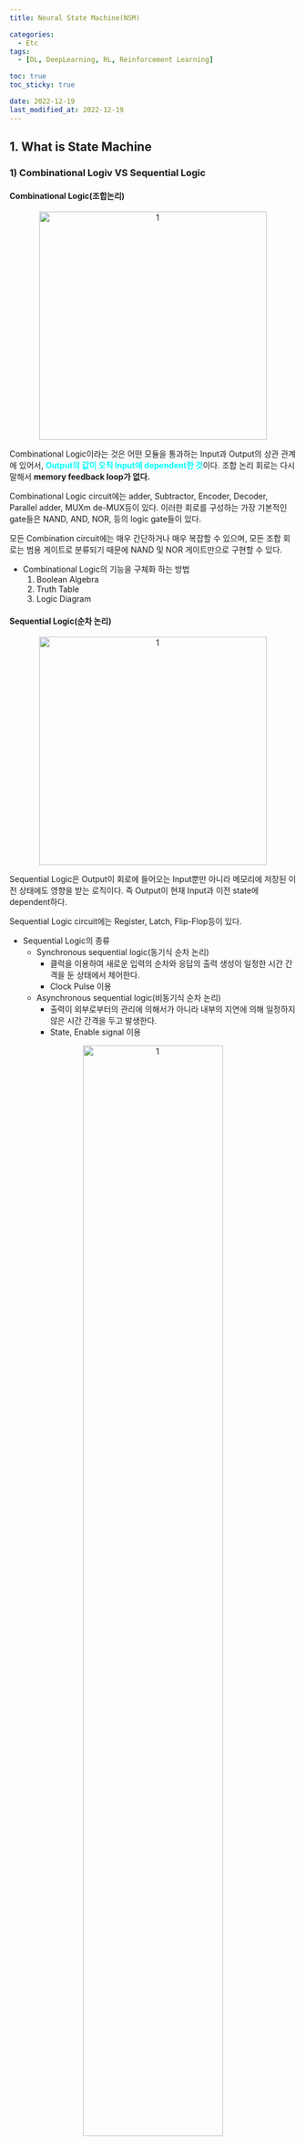 ```yaml
---
title: Neural State Machine(NSM)

categories:
  - Etc
tags:
  - [DL, DeepLearning, RL, Reinforcement Learning]

toc: true
toc_sticky: true

date: 2022-12-19
last_modified_at: 2022-12-19
---
```


## 1. What is State Machine

### 1) Combinational Logiv VS Sequential Logic

#### Combinational Logic(조합논리)

<p align="center">
<img width="400" alt="1" src="https://user-images.githubusercontent.com/111734605/209858938-8b242041-1444-467f-a486-990fe9b0adf2.png">
</p>

Combinational Logic이라는 것은 어떤 모듈을 통과하는 Input과 Output의 상관 관계에 있어서, <span style = "color:aqua">**Output의 값이 오직
Input에 dependent한 것**</span>이다. 조합 논리 회로는 다시 말해서 **memory feedback loop가 없다.** 

Combinational Logic circuit에는 adder, Subtractor, Encoder, Decoder, Parallel adder, MUXm de-MUX등이 있다.
이러한 회로를 구성하는 가장 기본적인 gate들은 NAND, AND, NOR, 등의 logic gate들이 있다.

모든 Combination circuit에는 매우 간단하거나 매우 복잡할 수 있으며, 모든 조합 회로는 범용 게이트로 분류되기 때문에 NAND 및 NOR 게이트만으로 구현할 수 있다.

- Combinational Logic의 기능을 구체화 하는 방법
  1. Boolean Algebra
  2. Truth Table
  3. Logic Diagram

#### Sequential Logic(순차 논리)

<p align="center">
<img width="400" alt="1" src="https://user-images.githubusercontent.com/111734605/209860190-f63799c3-e885-42f4-aa2a-f9c063821d4f.png">
</p>

Sequential Logic은 Output이 회로에 들어오는 Input뿐만 아니라 메모리에 저장된 이전 상태에도 영향을 받는 로직이다. 즉 Output이 현재 Input과 이전 state에 dependent하다.

Sequential Logic circuit에는 Register, Latch, Flip-Flop등이 있다.

- Sequential Logic의 종류
  - Synchronous sequential logic(동기식 순차 논리)
    - 클럭을 이용하여 새로운 입력의 순차와 응답의 출력 생성이 일정한 시간 간격을 둔 상태에서 제어한다.
    - Clock Pulse 이용
  - Asynchronous sequential logic(비동기식 순차 논리)
    - 출력이 외부로부터의 관리에 의해서가 아니라 내부의 지연에 의해 일정하지 않은 시간 간격을 두고 발생한다.
    - State, Enable signal 이용
    
<p align="center">
<img width="70%" alt="1" src="https://user-images.githubusercontent.com/111734605/209861137-1b7f0cec-4f85-4bac-82ef-17d98712abd9.png">
</p>

### 2) State Machine
- Pic 1)
<p align="center">
<img width="100%" alt="1" src="https://user-images.githubusercontent.com/111734605/209862693-aebf8d75-ccaf-44b6-8329-99ab1888f0db.png">
</p>

- Pic 2)
<p align="center">
<img width="100%" alt="1" src="https://user-images.githubusercontent.com/111734605/209867119-6ad43e67-022b-4186-a779-c02e93fe11da.png">
</p>

- Moore  
  - output is synchronized with the clock
  - 무어 기계에서는 <span style = "color:aqua">**출력**이 오직 **현재상태**</span>로만 결정됩니다.
  - 즉 입력이 무엇인가에 상관없이, 현재 상태 그 자체가 출력이 되는 것입니다.
  - 무어 기계의 상태 그래프는 해당 상태와 연관된 출력을 가집니다.

- Mealy 
  - Output changes with input change during clock cycle
  - Output may be momentarily false due to input to FF output delay
  - 밀리기계는 <span style = "color:aqua">**출력**이 **현재상태**와 회로 입력에 의해 결정</span>됩니다.
  - 상태 그래프는 출력이 상태 사이의 간선에 대한 라벨로써 표시됩니다.

이처럼 State Machine이라는 것은 출력값이 단순 Input에 멈추지 않고 특정 상태에 영향을 받는 모델이다. 즉, State라는 특정 Case들이 존재하고 이 Case들이 다음 Output에 영향을 끼치는 아키텍쳐를 말한다. 어떤 특정 상태를 노드로 지정하고, 상태와 상태를 Edge로 transition하는 구조이다.


## 2. Neural State Machine(NSM)

### 1) Concept
NSM은 Neural Network와 Visual reasoning 관점 사이의 격차를 해소하고, 시각적 추론 작업을 보다 더 효과적으로 하기 위해 도입된 Neural Net 기반 State Machine이다. 
이미지가 Input으로 주어지면 먼저 representation과 연관된 확률적 그래프를 예측한다. 그런 다음 그래프에 **순차적 추론(Sequential Reasoning)**을 수행하여 주어진 질문(Question answering)에 답하거나 새로운 추론을 그리기 위해 노드를 반복적으로 통과한다.

기존의 단순한 Neural Network는 Graph와 Image를 분석하는데 서로 다른 유형의 아키텍쳐로 학습이 진행되었지만, 이 두 가지를 합쳐 시각적 그리고 언어적 양식을 모두 semantic concept-based representations(의미론적 개념 기반 표현)으로 변환하여 추상적인 latent space에서 작동해 투명성과 모듈화 그 자체를 향상시킨다.

<p align="center">
<img width="100%" alt="1" src="https://user-images.githubusercontent.com/111734605/209869062-3bdd2022-75b6-4c80-be6d-f5e7e2a6453d.png">
</p>

By incorporating the concept of a state machine into neural networks, we are able to introduce a strong structural prior that enhances compositinality both in terms of
the representation, by having a structured graph to serve as our world model, as well as in terms of the computation, by performing sequential reasoning over such
graphs. 

상태 기계의 개념을 신경망에 통합함으로써, 우리는 이러한 그래프에 대해 순차적 추론을 수행함으로써 계산뿐만 아니라 우리의 세계 모델 역할을 할 구조적 그래프를 가짐으로써 표현 측면에서
복합성을 향상시키는 강력한 구조적 선행을 도입할 수 있다. 

### 2) NSM Concept 구체화
- 시각적 추론 및 질문 답변의 맥락에서 모델을 탐색
  - (Explore the model in the context of **visual reasoning** and **question answering**.)
- <span style = "color:aqua">신경 및 상징적 접근 방식의 장점을 결합</span>
  - (Combines the strengths of neural and symbolic approaches.)
- 우리는 주어진 예에서 새로운 예로 일반화하기 위한 개념을 형성
  - (form concepts to generalize from given examples to new ones)
- 우리의 **환경(State)을 대표하는 의미론적 세계 모델**을 구축
  - (build semantic world models to represent our environment)
- 사실에서 결론에 이르기까지 추론을 끌어냄
  - (draw inferences to proceed from facts to conclusions)

### 3) NSM 모델 
NSM 모델은 크게 두 가지 Stage로 구성된다.
- Learning(Modeling)
  - transforms the raw inputs into **abstract** semantic representations, and <span style ="color:aqua">**construct the state machine**</span>.
  - 원시 입력을 **추상적인** 의미 표현으로 변환하고 **상태 기계를 구성**한다.
  - **Image**  ➜ Scene graph, **Question** ➜ Instruction
- Inference
  - simulates an iterative computation over the machine, <span style ="color:aqua">**sequentially traversing**</span> the states until completion.
  - 기계를 통해 반복 계산을 시뮬레이션하여 완료될 때까지 **순차적**으로 상태를 통과한다.

> reasoning over the scene graph to compute an answer
> 정답을 계산하기 위해 장면 그래프에 대한 추론

#### Formal Definition

<p align="center">
<img width="100%" alt="1" src="https://user-images.githubusercontent.com/111734605/209871090-e85f7b1e-3532-4217-95ff-8eb4261c5a8e.png">
</p>

#### Concepts Vocabulary

<p align="center">
<img width="70%" alt="1" src="https://user-images.githubusercontent.com/111734605/209871268-98d6d1fc-ee34-46ae-941f-f8c9d5a4d402.png">
</p>

- The model operates over a vocabulary of embedded concepts, atomic semantic units that represent aspects of the world.
  - 즉, 세상에 어떠한 의미를 지칭하는 단어를 임베딩한 단어드렝 걸쳐 작동한다.
- Translate both modalities (image and question) to  "speak the same language"
  - **Modalities**(이미지와 질문)을 모두 **"같은 언어로 말하기"**
- Abstraction over the raw dense features
  - raw dense feature에 관한 추상화
- Inspired by concept learning in humans (cognitive science)
  - 인간의 개념 학습에 영감을 받았다(인지과학).

#### The Neural State Machine for VQA
Given an **image**, we first construct a **scene graph**. Treat it as a state machine
- States correspond to objects
- Transitions correspond to relations.(Edge)
- States have different soft properties (attributes).

<p align="center">
<img width="100%" alt="1" src="https://user-images.githubusercontent.com/111734605/209872603-0447315d-111d-470f-9e0b-0568e2f4c116.png">
</p>

- Objects are represented through a factorized distribution over semantic properties(color, shape, material), defined over the concept vocabulary
  - Object는 개념 어휘에 대해 정의된 의미 속성(색상, 모양, 재료)에 대한 인수 분해된 분포를 통해 표현

<p align="center">
<img width="70%" alt="1" src="https://user-images.githubusercontent.com/111734605/209872752-43ba5d97-7c16-48f1-8a81-63961e649d2e.png">
</p>

- The question is translated into a series of instructions (with attention-based encoder-decoder), defined over the concepts.
  - 질문은 개념에 대해 정의된 일련의 명령(주의 기반 인코더-디코더 사용)으로 변환

<p align="center">
<img width="100%" alt="1" src="https://user-images.githubusercontent.com/111734605/209872890-f01bbced-4f1e-4705-8a61-81cb1a075eab.png">
</p>

<p align="center">
<img width="100%" alt="1" src="https://user-images.githubusercontent.com/111734605/209873022-ec29a5b1-fbee-4ff5-bd26-0334cc2cf82c.png">
</p>

<p align="center">
<img width="100%" alt="1" src="https://user-images.githubusercontent.com/111734605/209873068-9786405d-86cf-42a5-ac81-ecba4218f30b.png">
</p>



## Reference
[The Neural State Machine](https://cs.stanford.edu/people/dorarad/nsm.pdf)
[Paper](https://proceedings.neurips.cc/paper/2019/file/c20a7ce2a627ba838cfbff082db35197-Paper.pdf)
